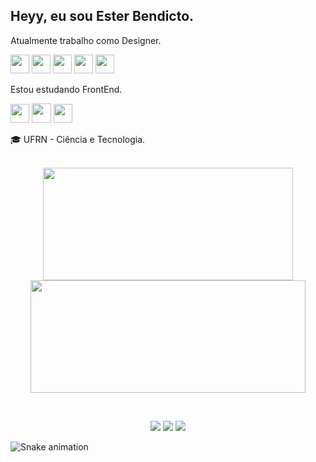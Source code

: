 
<h2>Heyy, eu sou Ester Bendicto.</h2>

Atualmente trabalho como Designer.
  
  <img width="30" src="https://freelogopng.com/images/all_img/1656733637logo-canva-png.png" /> <img width="30" src="https://logodownload.org/wp-content/uploads/2019/10/adobe-photoshop-logo-3.png" /> <img width="30" src="https://upload.wikimedia.org/wikipedia/commons/thumb/f/fb/Adobe_Illustrator_CC_icon.svg/768px-Adobe_Illustrator_CC_icon.svg.png?20220814183839" /> <img width="30" src="https://upload.wikimedia.org/wikipedia/commons/thumb/c/cb/Adobe_After_Effects_CC_icon.svg/768px-Adobe_After_Effects_CC_icon.svg.png?20210519030120" /> <img width="30" src="https://seeklogo.com/images/C/corel-draw-2020-logo-270FEE465B-seeklogo.com.png" />
          
Estou estudando FrontEnd.

<img width="30" src="https://cdn.icon-icons.com/icons2/2107/PNG/512/file_type_html_icon_130541.png" /> <img width="31" src="https://logospng.org/download/css-3/logo-css-3-2048.png" /> <img width="30" src="https://cdn.jsdelivr.net/gh/devicons/devicon/icons/javascript/javascript-original.svg" />

🎓 UFRN - Ciência e Tecnologia.
<br/>
<br/>
<div>
  <p align="center">
  <img height="180em" width="400em" src="https://github-readme-stats.vercel.app/api?username=bendictoesterr&show_icons=true&theme=radical&include_allcommits=true&count_private=true"/>
   <img height="180em" width="440em" src="https://github-readme-stats.vercel.app/api/top-langs/?username=bendictoesterr&layout=compact&langs_count=14&theme=radical"/>
  </p>
</div
<br/>
<br/>
<div> 
   <p align="center">
  <a href="https://instagram.com/bendicto_esterr/" target="_blank"><img src="https://img.shields.io/badge/-Instagram-%23E4405F?style=for-the-badge&logo=instagram&logoColor=white" target="_blank"></a>
  <a href = "mailto:esterbendicto@gmail.com"><img src="https://img.shields.io/badge/-Gmail-%23333?style=for-the-badge&logo=gmail&logoColor=white" target="_blank"></a>
  <a href="https://www.linkedin.com/in/ester-bendicto-3a6ab7213/" target="_blank"><img src="https://img.shields.io/badge/-LinkedIn-%230077B5?style=for-the-badge&logo=linkedin&logoColor=white" target="_blank"></a>
   </p>
</div>

![Snake animation](https://github.com/bendictoesterr/bendictoesterr/blob/output/github-contribution-grid-snake.svg)
